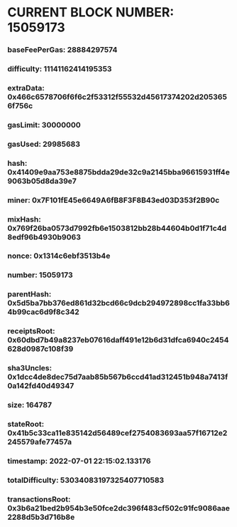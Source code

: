 # CURRENT BLOCK NUMBER: 15059173

### baseFeePerGas: 28884297574
### difficulty: 11141162414195353
### extraData: 0x466c6578706f6f6c2f53312f55532d45617374202d2053656f756c
### gasLimit: 30000000
### gasUsed: 29985683
### hash: 0x41409e9aa753e8875bdda29de32c9a2145bba96615931ff4e9063b05d8da39e7
### miner: 0x7F101fE45e6649A6fB8F3F8B43ed03D353f2B90c
### mixHash: 0x769f26ba0573d7992fb6e1503812bb28b44604b0d1f71c4d8edf96b4930b9063
### nonce: 0x1314c6ebf3513b4e
### number: 15059173
### parentHash: 0x5d5ba7bb376ed861d32bcd66c9dcb294972898cc1fa33bb64b99cac6d9f8c342
### receiptsRoot: 0x60dbd7b49a8237eb07616daff491e12b6d31dfca6940c2454628d0987c108f39
### sha3Uncles: 0x1dcc4de8dec75d7aab85b567b6ccd41ad312451b948a7413f0a142fd40d49347
### size: 164787
### stateRoot: 0x41b5c33ca11e835142d56489cef2754083693aa57f16712e2245579afe77457a
### timestamp: 2022-07-01 22:15:02.133176
### totalDifficulty: 53034083197325407710583
### transactionsRoot: 0x3b6a21bed2b954b3e50fce2dc396f483cf502c91fc9086aae2288d5b3d716b8e
